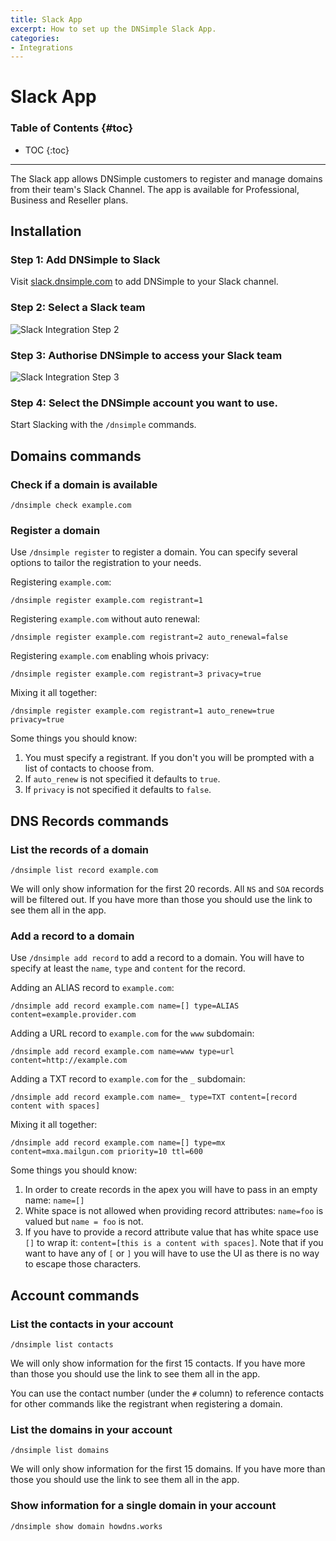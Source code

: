 ```yaml
---
title: Slack App
excerpt: How to set up the DNSimple Slack App.
categories:
- Integrations
---
```


# Slack App

### Table of Contents {#toc}

* TOC
{:toc}

---

The Slack app allows DNSimple customers to register and manage domains from their team's Slack Channel. The app is available for Professional, Business and Reseller plans.

## Installation

### Step 1: Add DNSimple to Slack

Visit [slack.dnsimple.com](http://slack.dnsimple.com) to add DNSimple to your Slack channel.

### Step 2: Select a Slack team

![Slack Integration Step 2](/files/slack-integration-step-2.png)

### Step 3: Authorise DNSimple to access your Slack team

![Slack Integration Step 3](/files/slack-integration-step-3.png)

### Step 4: Select the DNSimple account you want to use.


Start Slacking with the `/dnsimple` commands.

## Domains commands

### Check if a domain is available

    /dnsimple check example.com

### Register a domain

Use `/dnsimple register` to register a domain. You can specify several options to tailor the registration to your needs.

Registering `example.com`:

    /dnsimple register example.com registrant=1

Registering `example.com` without auto renewal:

    /dnsimple register example.com registrant=2 auto_renewal=false

Registering `example.com` enabling whois privacy:

    /dnsimple register example.com registrant=3 privacy=true

Mixing it all together:

    /dnsimple register example.com registrant=1 auto_renew=true privacy=true

Some things you should know:
1. You must specify a registrant. If you don't you will be prompted with a list of contacts to choose from.
2. If `auto_renew` is not specified it defaults to `true`.
3. If `privacy` is not specified it defaults to `false`.

## DNS Records commands

### List the records of a domain

    /dnsimple list record example.com

We will only show information for the first 20 records. All `NS` and `SOA` records will be filtered out. If you have more than those you should use the link to see them all in the app.

### Add a record to a domain

Use `/dnsimple add record` to add a record to a domain. You will have to specify at least the `name`, `type` and `content` for the record.

Adding an ALIAS record to `example.com`:

    /dnsimple add record example.com name=[] type=ALIAS content=example.provider.com

Adding a URL record to `example.com` for the `www` subdomain:

    /dnsimple add record example.com name=www type=url content=http://example.com

Adding a TXT record to `example.com` for the `_` subdomain:

    /dnsimple add record example.com name=_ type=TXT content=[record content with spaces]

Mixing it all together:

    /dnsimple add record example.com name=[] type=mx content=mxa.mailgun.com priority=10 ttl=600

Some things you should know:

1. In order to create records in the apex you will have to pass in an empty name: `name=[]`
1. White space is not allowed when providing record attributes: `name=foo` is valued but `name = foo` is not.
1. If you have to provide a record attribute value that has white space use `[]` to wrap it: `content=[this is a content with spaces]`. Note that if you want to have any of `[` or `]` you will have to use the UI as there is no way to escape those characters.

## Account commands

### List the contacts in your account

    /dnsimple list contacts

We will only show information for the first 15 contacts. If you have more than those you should use the link to see them all in the app.

You can use the contact number (under the `#` column) to reference contacts for other commands like the registrant when registering a domain.

### List the domains in your account

    /dnsimple list domains

We will only show information for the first 15 domains. If you have more than those you should use the link to see them all in the app.

### Show information for a single domain in your account

    /dnsimple show domain howdns.works
